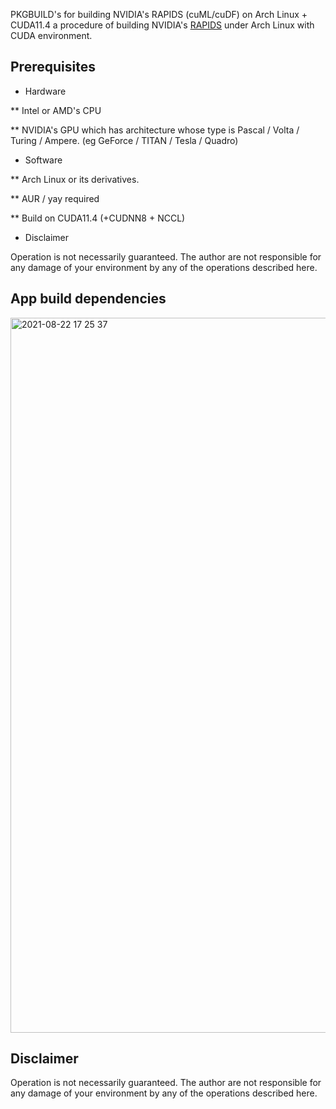 PKGBUILD's for building NVIDIA's RAPIDS (cuML/cuDF) on Arch Linux + CUDA11.4
a  procedure of building NVIDIA's [RAPIDS](https://rapids.ai/) under Arch Linux with CUDA environment.

## Prerequisites
* Hardware

** Intel or AMD's CPU

** NVIDIA's GPU which has architecture whose type is Pascal / Volta / Turing / Ampere. (eg GeForce / TITAN / Tesla / Quadro)

* Software

** Arch Linux or its derivatives.

** AUR / yay required

** Build on CUDA11.4 (+CUDNN8 + NCCL)

* Disclaimer

Operation is not necessarily guaranteed. The author are not responsible for any damage of your environment by any of the operations described here.



## App build dependencies

<img width="1144" alt=" 2021-08-22 17 25 37" src="https://user-images.githubusercontent.com/22126980/130347818-84259093-2b01-4a76-87f8-977dd804d549.png">


## Disclaimer

Operation is not necessarily guaranteed. The author are not responsible for any damage of your environment by any of the operations described here.


